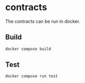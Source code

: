 # contracts

The contracts can be run in docker.

## Build

```bash
docker compose build
```

## Test

```bash
docker compose run test
```

